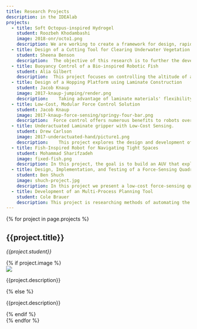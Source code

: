 ```yaml
---
title: Research Projects
description: in the IDEAlab
projects:
  - title: Soft Octopus-inspired Hydrogel
    student: Roozbeh Khodambashi
    image: 2018-onr/octo1.png
    description: We are working to create a framework for design, rapid prototyping and control of robust, energy-efficient, autonomous soft arms with octopus-inspired distributed neuromuscular sensing and actuation. The arms will be capable of continuous deformation through the use of hydrogel "muscles" and distributed sensing through the use of embedded silver "neuron" interconnections. Such a unique octopus-inspired design forms a built-in local "sensing-actuation" feedback loop to achieve adaptive reconfiguration in response to the local environment. Such local adaptation will enable the robot to perform high-level tasks such as locomotion and reversible adhesion without coordination from a central controller in a highly accurate, rapid, and energy-efficient way. This study will also produce fundamental principles and theory for the modeling and control of soft robots in a way which leverages their unique capabilities and is inspired by how cephalopod appendages interact with their environment.
  - title: Design of a Cutting Tool for Clearing Underwater Vegetation
    student: Sheena Benson
    description:  The objective of this research is to further the development of the bio-inspired fish being and constructed by Dr. Aukes and his team of student researchers by designing an inexpensive, reliable, and effective cutting tool to be used in conjunction with the robotic fish to cut and reduce the number of underwater vegetation growing in canals and waterways here in Phoenix. Such a device would reduce the cost and manpower currently used to clear those canals. Without clearing aquatic plants from the canals, certain parts of the city would also become vulnerable to increased flooding in the event of a sudden downpour, leading to possible infrastructure damage. 
  - title: Buoyancy Control of a Bio-inspired Robotic Fish
    student: Alia Gilbert
    description:  This project focuses on controlling the altitude of an underwater robot meant to do environmental cleanup of vegetation in a canal. A bladder modeled off fish anatomy will be designed containing two bulbs, likely of laminate material, with a tube containing a pump. The pump will transfer air between the two bulbs to control the direction of the buoyancy in the robot. The shift in buoyancy will allow the body of the robot to move either up or down. Using this laminate material in prototyping for underwater robotics allows for low cost testing and quick turnaround time for iterations. We will be checking consistency of the level that the robot is driving using an IMU to control the amount of water or air in the bulbs of the systems.
  - title: Design of a Hopping Platform using Laminate Construction
    student: Jacob Knaup
    image: 2017-knaup-jumping/render.png
    description:    Taking advantage of laminate materials' flexibility, a high-performance jumping platform is developed. A physical prototype and accurate model of the design are sought in tandem with each being used to inform the other. This will result in a leg design to be incorporated into future jumping or hopping robots and a validated simulation that can be used to design future robots using the same methods.
  - title: Low-Cost, Modular Force Control Solution
    student: Jacob Knaup
    image: 2017-knaup-force-sensing/springy-four-bar.png
    description:  Force control offers numerous benefits to robots over other control schemes such as more natural movements and increased sensitivity to the surrounding environment, but it is typically only available to high-end robots. This research aims to develop a modular force control solution for low-cost robots. The solution is designed to be easy to incorporate into future laminate robots, allowing the designer to add force control capabilities, while placing minimal constraints on the design.
  - title: Underactuated Laminate gripper with Low-Cost Sensing.
    student: Drew Carlson
    image: 2017-underactuated-hand/picture1.png
    description:    This project explores the design and development of a robotic gripper using low cost materials. It uses a four-bar mechanism to grasp objects. The system is back driven until the finger makes contact with an object. The servo continues to drive over coming the force of a spring holding the gripper in a open position providing the method of under-actuation.   The laminate design allows for multiple materials to be used. This can be exploited to make the contact points more flexible for the inclusion of flex sensors. By using multiple low cost flex sensors the location, number, and amount of force being applied in the grip can be determined using beam theory as a model.
  - title: Fish-Inspired Robot for Navigating Tight Spaces
    student: Mohammad Sharifzadeh
    image: fixed-fish.png
    description: In this project, the goal is to build an AUV that explores the water canals and performs cleaning of these canals as necessary. We have selected the fin propulsion mechanism as the propulsion system for our AUV. Essentially, we are designing and building an underwater robot that will use a fin to move inside water. Our capability of using a laminated robot, will give us more advantage in easily gain the required stiffness in the tail in order to overcome the water drag. This work is supported in part by Salt River Project.
  - title: Design, Implementation, and Testing of a Force-Sensing Quadrupedal Laminate Robot
    student: Ben Shuch
    image: shuch-project.jpg
    description: In this project we present a low-cost force-sensing quadrupedal laminate robot platform. The robot has two degrees of freedom on each of four independent legs, allowing for a variety of motion trajectories to be created at each leg, thus creating a rich control space to explore on a relatively low-cost robot. This platform will allow a user to research complex motion and gait analysis control questions, and use different concepts in computer science and control theory methods to permit  it to walk.   The motion trajectory of each leg has been modeled in Python. Critical design considerations are the complexity of the laminate design, the rigidity of the materials of which the laminate is constructed, the accuracy of the transmission to control each leg, and the design of the force sensing legs.
  - title: Development of an Multi-Process Planning Tool
    student: Cole Brauer
    description: This project is researching methods of automating the planning of multi-material manufacturing processes.  This research will be used to inform the development of a software planning tool that would aid in the development of low-cost educational robots.  The focus of this project is on processes that are widely available in educational institutions such as 3D printing and laser cutting.
---
```


{% for project in page.projects %}
<div class="row">
  <div class="col-sm-12">
    <h2>{{project.title}}</h2>
    <p><em>{{project.student}}</em></p>
  </div>
  {% if project.image %}
  <div class="col-sm-3">
    <div class="thumbnail">
    <img class="img-responsive" src="{{project.image}}">
    </div>
  </div>
  <div class="col-sm-9">
      <p>{{project.description}}</p>
  </div>
  {% else %}
  <div class="col-sm-12">
      <p>{{project.description}}</p>
  </div>
  {% endif %}
</div>
{% endfor %}




